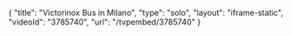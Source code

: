 {
    "title": "Victorinox Bus in Milano",
    "type": "solo",
    "layout": "iframe-static",
    "videoId": "3785740",
    "url": "\/tvpembed\/3785740"
}